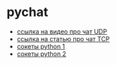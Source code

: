 # pychat 

* [ссылка на видео про чат UDP](https://www.youtube.com/watch?v=HTZJvmIn7ME)
* [ссылка на статью про чат TCP](https://digitrain.ru/articles/53644/)
* [сокеты python 1](https://habr.com/ru/companies/skillfactory/articles/690186/)
* [сокеты python 2](https://habr.com/ru/companies/skillfactory/articles/700246/)